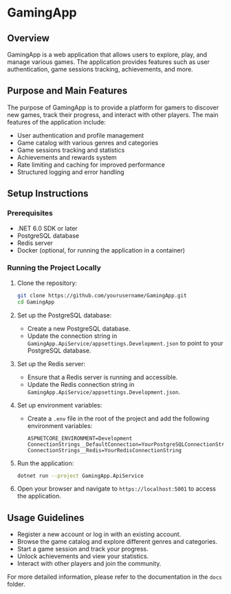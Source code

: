 # GamingApp

## Overview

GamingApp is a web application that allows users to explore, play, and manage various games. The application provides features such as user authentication, game sessions tracking, achievements, and more.

## Purpose and Main Features

The purpose of GamingApp is to provide a platform for gamers to discover new games, track their progress, and interact with other players. The main features of the application include:

- User authentication and profile management
- Game catalog with various genres and categories
- Game sessions tracking and statistics
- Achievements and rewards system
- Rate limiting and caching for improved performance
- Structured logging and error handling

## Setup Instructions

### Prerequisites

- .NET 6.0 SDK or later
- PostgreSQL database
- Redis server
- Docker (optional, for running the application in a container)

### Running the Project Locally

1. Clone the repository:

   ```bash
   git clone https://github.com/yourusername/GamingApp.git
   cd GamingApp
   ```

2. Set up the PostgreSQL database:

   - Create a new PostgreSQL database.
   - Update the connection string in `GamingApp.ApiService/appsettings.Development.json` to point to your PostgreSQL database.

3. Set up the Redis server:

   - Ensure that a Redis server is running and accessible.
   - Update the Redis connection string in `GamingApp.ApiService/appsettings.Development.json`.

4. Set up environment variables:

   - Create a `.env` file in the root of the project and add the following environment variables:

     ```env
     ASPNETCORE_ENVIRONMENT=Development
     ConnectionStrings__DefaultConnection=YourPostgreSQLConnectionString
     ConnectionStrings__Redis=YourRedisConnectionString
     ```

5. Run the application:

   ```bash
   dotnet run --project GamingApp.ApiService
   ```

6. Open your browser and navigate to `https://localhost:5001` to access the application.

## Usage Guidelines

- Register a new account or log in with an existing account.
- Browse the game catalog and explore different genres and categories.
- Start a game session and track your progress.
- Unlock achievements and view your statistics.
- Interact with other players and join the community.

For more detailed information, please refer to the documentation in the `docs` folder.

